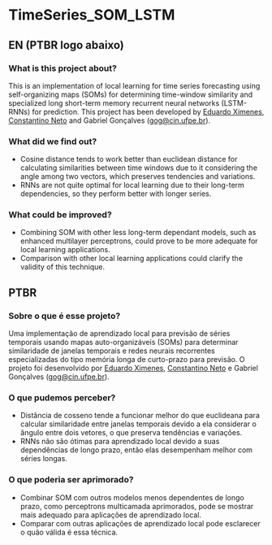# TimeSeries_SOM_LSTM  

## EN (PTBR logo abaixo)  
### What is this project about?
This is an implementation of local learning for time series forecasting using self-organizing maps (SOMs) for determining time-window similarity and specialized long short-term memory recurrent neural networks (LSTM-RNNs) for prediction. This project has been developed by [Eduardo Ximenes](https://github.com/diest), [Constantino Neto](https://github.com/constantinoneto1) and Gabriel Gonçalves (gog@cin.ufpe.br).
  
### What did we find out?  
* Cosine distance tends to work better than euclidean distance for calculating similarities between time windows due to it considering the angle among two vectors, which preserves tendencies and variations.  
* RNNs are not quite optimal for local learning due to their long-term dependencies, so they perform better with longer series.

### What could be improved?
* Combining SOM with other less long-term dependant models, such as enhanced multilayer perceptrons, could prove to be more adequate for local learning applications.  
* Comparison with other local learning applications could clarify the validity of this technique.  


  
## PTBR  
### Sobre o que é esse projeto?
Uma implementação de aprendizado local para previsão de séries temporais usando mapas auto-organizáveis (SOMs) para determinar similaridade de janelas temporais e redes neurais recorrentes especializadas do tipo memória longa de curto-prazo para previsão. O projeto foi desenvolvido por [Eduardo Ximenes](https://github.com/diest), [Constantino Neto](https://github.com/constantinoneto1) e Gabriel Gonçalves (gog@cin.ufpe.br).

### O que pudemos perceber?
* Distância de cosseno tende a funcionar melhor do que euclideana para calcular similaridade entre janelas temporais devido a ela considerar o ângulo entre dois vetores, o que preserva tendências e variações.
* RNNs não são ótimas para aprendizado local devido a suas dependências de longo prazo, então elas desempenham melhor com séries longas.

### O que poderia ser aprimorado?  
* Combinar SOM com outros modelos menos dependentes de longo prazo, como perceptrons multicamada aprimorados, pode se mostrar mais adequado para aplicações de aprendizado local.
* Comparar com outras aplicações de aprendizado local pode esclarecer o quão válida é essa técnica.
